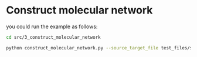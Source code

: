 # Construct molecular network

you could run the example as follows:

```sh
cd src/3_construct_molecular_network

python construct_molecular_network.py --source_target_file test_files/source_target.csv --correlation_file ../1_calculate_correlation/correlation_results.csv --threshold 0.7 --RT_threshold 0.01
```

